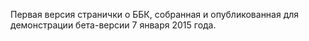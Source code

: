 Первая версия странички о ББК, собранная и опубликованная для демонстрации бета-версии 7 января 2015 года.